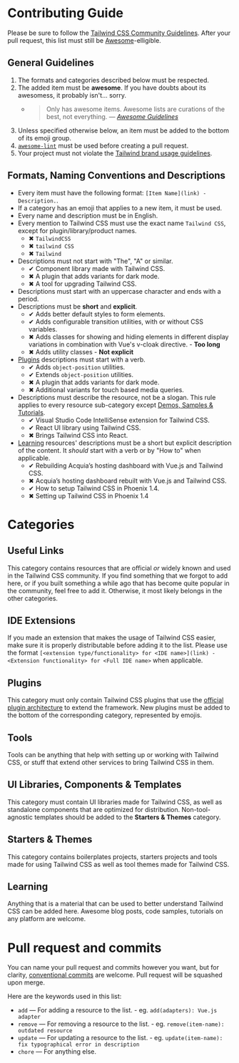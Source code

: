 # Contributing Guide

Please be sure to follow the [Tailwind CSS Community Guidelines](https://github.com/tailwindcss/tailwindcss/blob/master/.github/CODE_OF_CONDUCT.md). After your pull request, this list must still be [Awesome](https://github.com/sindresorhus/awesome)-elligible.

## General Guidelines

1. The formats and categories described below must be respected.
2. The added item must be **awesome**. If you have doubts about its awesomess, it probably isn't... sorry.
   - > Only has awesome items. Awesome lists are curations of the best, not everything. _— [Awesome Guidelines](https://github.com/sindresorhus/awesome/blob/master/pull_request_template.md#requirements-for-your-awesome-list)_
3. Unless specified otherwise below, an item must be added to the bottom of its emoji group.
4. [`awesome-lint`](https://github.com/sindresorhus/awesome-lint) must be used before creating a pull request.
5. Your project must not violate the [Tailwind brand usage guidelines](https://tailwindcss.com/brand#usage).

## Formats, Naming Conventions and Descriptions

- Every item must have the following format: `[Item Name](link) - Description.`.
- If a category has an emoji that applies to a new item, it must be used.
- Every name and description must be in English.
- Every mention to Tailwind CSS must use the exact name `Tailwind CSS`, except for plugin/library/product names.
  - ✖ `TailwindCSS`
  - ✖ `tailwind CSS`
  - ✖ `Tailwind`
- Descriptions must not start with "The", "A" or similar.
  - ✔ Component library made with Tailwind CSS.
  - ✖ A plugin that adds variants for dark mode.
  - ✖ A tool for upgrading Tailwind CSS.
- Descriptions must start with an uppercase character and ends with a period.
- Descriptions must be **short** and **explicit**.
  - ✔ Adds better default styles to form elements.
  - ✔ Adds configurable transition utilities, with or without CSS variables.
  - ✖ Adds classes for showing and hiding elements in different display variations in combination with Vue's v-cloak directive. - **Too long**
  - ✖ Adds utility classes - **Not explicit**
- [Plugins](README.md/#plugins) descriptions must start with a verb.
  - ✔ Adds `object-position` utilities.
  - ✔ Extends `object-position` utilities.
  - ✖ A plugin that adds variants for dark mode.
  - ✖ Additional variants for touch based media queries.
- Descriptions must describe the resource, not be a slogan. This rule applies to every resource sub-category except [Demos, Samples & Tutorials](README.md/#demos-samples--tutorials).
  - ✔ Visual Studio Code IntelliSense extension for Tailwind CSS.
  - ✔ React UI library using Tailwind CSS.
  - ✖ Brings Tailwind CSS into React.
- [Learning](README.md/#learning) resources' descriptions must be a short but explicit description of the content. It _should_ start with a verb or by "How to" when applicable.
  - ✔ Rebuilding Acquia’s hosting dashboard with Vue.js and Tailwind CSS.
  - ✖ Acquia’s hosting dashboard rebuilt with Vue.js and Tailwind CSS.
  - ✔ How to setup Tailwind CSS in Phoenix 1.4.
  - ✖ Setting up Tailwind CSS in Phoenix 1.4

# Categories

## Useful Links

This category contains resources that are official _or_ widely known and used in the Tailwind CSS community. If you find something that we forgot to add here, or if you built something a while ago that has become quite popular in the community, feel free to add it. Otherwise, it most likely belongs in the other categories.

## IDE Extensions

If you made an extension that makes the usage of Tailwind CSS easier, make sure it is properly distributable before adding it to the list. Please use the format `[<extension type/functionality> for <IDE name>](link) - <Extension functionality> for <Full IDE name>` when applicable.

## Plugins

This category must only contain Tailwind CSS plugins that use the [official plugin architecture](https://tailwindcss.com/docs/plugins/) to extend the framework. New plugins must be added to the bottom of the corresponding category, represented by emojis.

## Tools

Tools can be anything that help with setting up or working with Tailwind CSS, or stuff that extend other services to bring Tailwind CSS in them.

## UI Libraries, Components & Templates

This category must contain UI libraries made for Tailwind CSS, as well as standalone components that are optimized for distribution. Non-tool-agnostic templates should be added to the **Starters & Themes** category.

## Starters & Themes

This category contains boilerplates projects, starters projects and tools made for using Tailwind CSS as well as tool themes made for Tailwind CSS.

## Learning

Anything that is a material that can be used to better understand Tailwind CSS can be added here. Awesome blog posts, code samples, tutorials on any platform are welcome.

# Pull request and commits

You can name your pull request and commits however you want, but for clarity, [conventional commits](http://conventionalcommits.org/) are welcome. Pull request will be squashed upon merge.

Here are the keywords used in this list:

- `add` — For adding a resource to the list. - eg. `add(adapters): Vue.js adapter`
- `remove` — For removing a resource to the list. - eg. `remove(item-name): outdated resource`
- `update` — For updating a resource to the list. - eg. `update(item-name): fix typographical error in description`
- `chore` — For anything else.
